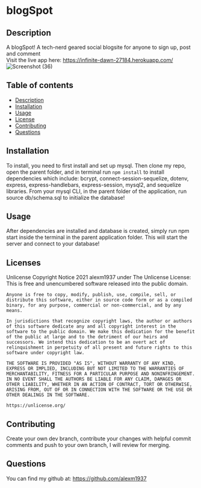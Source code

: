 
  # blogSpot

  ## Description
  A blogSpot! A tech-nerd geared social blogsite for anyone to sign up, post and comment </br>
  Visit the live app here: https://infinite-dawn-27184.herokuapp.com/
  ![Screenshot (36)](https://user-images.githubusercontent.com/88976571/144137717-7df10b39-5b81-4201-b20b-a27a89a03928.png)


  ## Table of contents
  * [Description](#description)
  * [Installation](#installation)
  * [Usage](#usage)
  * [License](#license)
  * [Contributing](#contributing)
  * [Questions](#questions)

  ## Installation
  To install, you need to first install and set up mysql. Then clone my repo, open the parent folder, and in terminal run `npm install` to install dependencies which include: bcrypt, connect-session-sequelize, dotenv, express, express-handlebars, express-session, mysql2, and sequelize libraries. From your mysql CLI, in the parent folder of the application, run source db/schema.sql to initialize the database!

  ## Usage
  After dependencies are installed and database is created, simply run npm start inside the terminal in the parent application folder. This will start the server and connect to your database! 

  ## Licenses
  Unlicense
  Copyright Notice 2021 alexm1937 under The Unlicense License: </br>
    This is free and unencumbered software released into the public domain.

    Anyone is free to copy, modify, publish, use, compile, sell, or distribute this software, either in source code form or as a compiled binary, for any purpose, commercial or non-commercial, and by any means.
    
    In jurisdictions that recognize copyright laws, the author or authors of this software dedicate any and all copyright interest in the software to the public domain. We make this dedication for the benefit of the public at large and to the detriment of our heirs and successors. We intend this dedication to be an overt act of relinquishment in perpetuity of all present and future rights to this software under copyright law.
    
    THE SOFTWARE IS PROVIDED "AS IS", WITHOUT WARRANTY OF ANY KIND, EXPRESS OR IMPLIED, INCLUDING BUT NOT LIMITED TO THE WARRANTIES OF MERCHANTABILITY, FITNESS FOR A PARTICULAR PURPOSE AND NONINFRINGEMENT. IN NO EVENT SHALL THE AUTHORS BE LIABLE FOR ANY CLAIM, DAMAGES OR OTHER LIABILITY, WHETHER IN AN ACTION OF CONTRACT, TORT OR OTHERWISE, ARISING FROM, OUT OF OR IN CONNECTION WITH THE SOFTWARE OR THE USE OR OTHER DEALINGS IN THE SOFTWARE.
    
    https://unlicense.org/

  ## Contributing 
  Create your own dev branch, contribute your changes with helpful commit comments and push to your own branch, I will review for merging. 

  

  ## Questions
  You can find my github at: https://github.com/alexm1937 </br>
  
  
